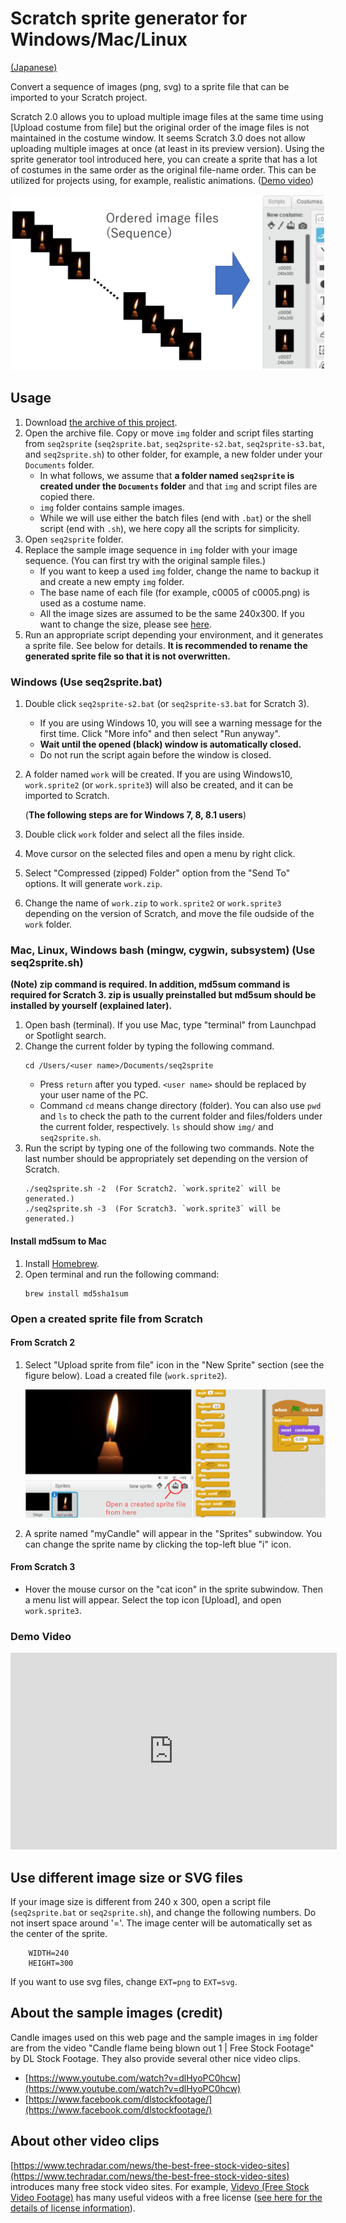 # Scratch sprite generator for Windows/Mac/Linux

[(Japanese)](README.md)

Convert a sequence of images (png, svg) to a sprite file that can be imported to your Scratch project.

Scratch 2.0 allows you to upload multiple image files at the same time using [Upload costume from file] but the original order of the image files is not maintained in the costume window. It seems Scratch 3.0 does not allow uploading multiple images at once (at least in its preview version). Using the sprite generator tool introduced here, you can create a sprite that has a lot of costumes in the same order as the original file-name order. This can be utilized for projects using, for example, realistic animations. ([Demo video](#demovideo))

![flow](readme_figs/flow-en.png)


## Usage

1. Download [the archive of this project](https://github.com/memakura/seq2sprite/archive/master.zip).
1. Open the archive file. Copy or move `img` folder and script files starting from `seq2sprite` (`seq2sprite.bat`, `seq2sprite-s2.bat`, `seq2sprite-s3.bat`, and `seq2sprite.sh`) to other folder, for example, a new folder under your `Documents` folder.
    - In what follows, we assume that **a folder named `seq2sprite` is created under the `Documents` folder** and that `img` and script files are copied there.
    - `img` folder contains sample images.
    - While we will use either the batch files (end with `.bat`) or the shell script (end with `.sh`), we here copy all the scripts for simplicity.
1. Open `seq2sprite` folder.
1. Replace the sample image sequence in `img` folder with your image sequence. (You can first try with the original sample files.)
    - If you want to keep a used `img` folder, change the name to backup it and create a new empty `img` folder.
    - The base name of each file (for example, c0005 of c0005.png) is used as a costume name.
    - All the image sizes are assumed to be the same 240x300. If you want to change the size, please see <a href="#imgsize">here</a>.
1. Run an appropriate script depending your environment, and it generates a sprite file. See below for details. **It is recommended to rename the generated sprite file so that it is not overwritten.**
    
### Windows (Use seq2sprite.bat)

1. Double click `seq2sprite-s2.bat` (or `seq2sprite-s3.bat` for Scratch 3). 
    - If you are using Windows 10, you will see a warning message for the first time. Click "More info" and then select "Run anyway".
    - **Wait until the opened (black) window is automatically closed.**
    - Do not run the script again before the window is closed.
1. A folder named `work` will be created.  If you are using Windows10, `work.sprite2` (or `work.sprite3`) will also be created, and it can be imported to Scratch.  
    
    (**The following steps are for Windows 7, 8, 8.1 users**)
1. Double click `work` folder and select all the files inside.
1. Move cursor on the selected files and open a menu by right click.
1. Select "Compressed (zipped) Folder" option from the "Send To" options. It will generate `work.zip`.
1. Change the name of `work.zip` to `work.sprite2` or `work.sprite3` depending on the version of Scratch, and move the file oudside of the `work` folder.

### Mac, Linux, Windows bash (mingw, cygwin, subsystem) (Use seq2sprite.sh)

**(Note) zip command is required. In addition, md5sum command is required for Scratch 3. zip is usually preinstalled but md5sum should be installed by yourself (explained later).**

1. Open bash (terminal). If you use Mac, type "terminal" from Launchpad or Spotlight search.
1. Change the current folder by typing the following command. 
   ```
   cd /Users/<user name>/Documents/seq2sprite
   ```
   - Press `return` after you typed. `<user name>` should be replaced by your user name of the PC.
   - Command `cd` means change directory (folder). You can also use `pwd` and `ls` to check the path to the current folder and files/folders under the current folder, respectively. `ls` should show `img/` and `seq2sprite.sh`.
1. Run the script by typing one of the following two commands. Note the last number should be appropriately set depending on the version of Scratch.
   ```
   ./seq2sprite.sh -2  (For Scratch2. `work.sprite2` will be generated.)
   ./seq2sprite.sh -3  (For Scratch3. `work.sprite3` will be generated.)
   ```

#### Install md5sum to Mac

1. Install [Homebrew](https://brew.sh/).
1. Open terminal and run the following command:
   ```
   brew install md5sha1sum
   ```

### Open a created sprite file from Scratch

#### From Scratch 2

1. Select "Upload sprite from file" icon in the "New Sprite" section (see the figure below). Load a created file (`work.sprite2`).

   ![screenshot](readme_figs/screen-en.png)

1. A sprite named "myCandle" will appear in the "Sprites" subwindow. You can change the sprite name by clicking the top-left blue "i" icon.

#### From Scratch 3

- Hover the mouse cursor on the "cat icon" in the sprite subwindow. Then a menu list will appear. Select the top icon [Upload], and open `work.sprite3`.

<a name="demovideo">

### Demo Video

<iframe width="522" height="315" src="https://www.youtube.com/embed/7QLjaB54ZRM?rel=0" frameborder="0" allow="autoplay; encrypted-media" allowfullscreen></iframe>


<a name="imgsize">

## Use different image size or SVG files

If your image size is different from 240 x 300, open a script file (`seq2sprite.bat` or `seq2sprite.sh`), and change the following numbers. Do not insert space around '='. 
The image center will be automatically set as the center of the sprite.

```
    WIDTH=240
    HEIGHT=300
```

If you want to use svg files, change `EXT=png` to `EXT=svg`.

## About the sample images (credit)

Candle images used on this web page and the sample images in `img` folder are from the video
"Candle flame being blown out 1 | Free Stock Footage"
by DL Stock Footage. They also provide several other nice video clips. 

- [https://www.youtube.com/watch?v=dlHyoPC0hcw](https://www.youtube.com/watch?v=dlHyoPC0hcw)
- [https://www.facebook.com/dlstockfootage/](https://www.facebook.com/dlstockfootage/)

## About other video clips

[https://www.techradar.com/news/the-best-free-stock-video-sites](https://www.techradar.com/news/the-best-free-stock-video-sites) introduces many free stock video sites. For example, [Videvo (Free Stock Video Footage)](https://www.videvo.net/) has many useful videos with a free license ([see here for the details of license information](https://www.videvo.net/faqs/)).
